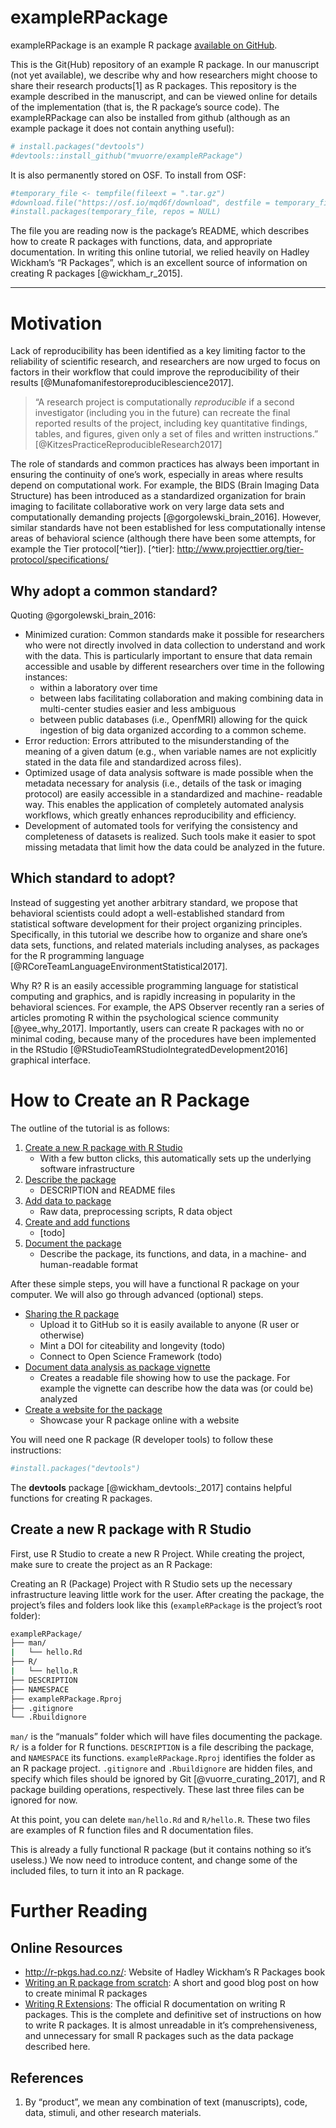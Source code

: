 
<!-- README.md is generated from README.Rmd. Please edit that file -->

# exampleRPackage

exampleRPackage is an example R package [available on
GitHub](https://github.com/mvuorre/exampleRPackage).

This is the Git(Hub) repository of an example R package. In our
manuscript (not yet available), we describe why and how researchers
might choose to share their research products\[1\] as R packages. This
repository is the example described in the manuscript, and can be viewed
online for details of the implementation (that is, the R package’s
source code). The exampleRPackage can also be installed from github
(although as an example package it does not contain anything useful):

``` r
# install.packages("devtools")
#devtools::install_github("mvuorre/exampleRPackage")
```

It is also permanently stored on OSF. To install from OSF:

``` r
#temporary_file <- tempfile(fileext = ".tar.gz")
#download.file("https://osf.io/mqd6f/download", destfile = temporary_file)
#install.packages(temporary_file, repos = NULL)
```

The file you are reading now is the package’s README, which describes
how to create R packages with functions, data, and appropriate
documentation. In writing this online tutorial, we relied heavily on
Hadley Wickham’s “R Packages”, which is an excellent source of
information on creating R packages \[@wickham\_r\_2015\].

-----

# Motivation

Lack of reproducibility has been identified as a key limiting factor to
the reliability of scientific research, and researchers are now urged to
focus on factors in their workflow that could improve the
reproducibility of their results
\[@Munafomanifestoreproduciblescience2017\].

> “A research project is computationally *reproducible* if a second
> investigator (including you in the future) can recreate the final
> reported results of the project, including key quantitative findings,
> tables, and figures, given only a set of files and written
> instructions.” \[@KitzesPracticeReproducibleResearch2017\]

The role of standards and common practices has always been important in
ensuring the continuity of one’s work, especially in areas where results
depend on computational work. For example, the BIDS (Brain Imaging Data
Structure) has been introduced as a standardized organization for brain
imaging to facilitate collaborative work on very large data sets and
computationally demanding projects \[@gorgolewski\_brain\_2016\].
However, similar standards have not been established for less
computationally intense areas of behavioral science (although there have
been some attempts, for example the Tier protocol\[^tier\]). \[^tier\]:
<http://www.projecttier.org/tier-protocol/specifications/>

## Why adopt a common standard?

Quoting @gorgolewski\_brain\_2016:

  - Minimized curation: Common standards make it possible for
    researchers who were not directly involved in data collection to
    understand and work with the data. This is particularly important to
    ensure that data remain accessible and usable by different
    researchers over time in the following instances:
      - within a laboratory over time
      - between labs facilitating collaboration and making combining
        data in multi-center studies easier and less ambiguous
      - between public databases (i.e., OpenfMRI) allowing for the quick
        ingestion of big data organized according to a common scheme.
  - Error reduction: Errors attributed to the misunderstanding of the
    meaning of a given datum (e.g., when variable names are not
    explicitly stated in the data file and standardized across files).
  - Optimized usage of data analysis software is made possible when the
    metadata necessary for analysis (i.e., details of the task or
    imaging protocol) are easily accessible in a standardized and
    machine- readable way. This enables the application of completely
    automated analysis workflows, which greatly enhances reproducibility
    and efficiency.
  - Development of automated tools for verifying the consistency and
    completeness of datasets is realized. Such tools make it easier to
    spot missing metadata that limit how the data could be analyzed in
    the future.

## Which standard to adopt?

Instead of suggesting yet another arbitrary standard, we propose that
behavioral scientists could adopt a well-established standard from
statistical software development for their project organizing
principles. Specifically, in this tutorial we describe how to organize
and share one’s data sets, functions, and related materials including
analyses, as packages for the R programming language
\[@RCoreTeamLanguageEnvironmentStatistical2017\].

Why R? R is an easily accessible programming language for statistical
computing and graphics, and is rapidly increasing in popularity in the
behavioral sciences. For example, the APS Observer recently ran a series
of articles promoting R within the psychological science community
\[@yee\_why\_2017\]. Importantly, users can create R packages with no or
minimal coding, because many of the procedures have been implemented in
the RStudio \[@RStudioTeamRStudioIntegratedDevelopment2016\] graphical
interface.

# How to Create an R Package

The outline of the tutorial is as follows:

1.  [Create a new R package with R
    Studio](#create-a-new-r-package-with-r-studio)
      - With a few button clicks, this automatically sets up the
        underlying software infrastructure
2.  [Describe the package](#describe-the-package)
      - DESCRIPTION and README files
3.  [Add data to package](#add-data)
      - Raw data, preprocessing scripts, R data object
4.  [Create and add functions](#create-functions)
      - \[todo\]
5.  [Document the package](#document-the-package)
      - Describe the package, its functions, and data, in a machine- and
        human-readable format

After these simple steps, you will have a functional R package on your
computer. We will also go through advanced (optional) steps.

  - [Sharing the R package](#sharing-the-R-package)
      - Upload it to GitHub so it is easily available to anyone (R user
        or otherwise)
      - Mint a DOI for citeability and longevity (todo)
      - Connect to Open Science Framework (todo)
  - [Document data analysis as package
    vignette](#documenting-analysis-as-package-vignette)
      - Creates a readable file showing how to use the package. For
        example the vignette can describe how the data was (or could be)
        analyzed
  - [Create a website for the
    package](#creating-a-website-for-the-data-package)
      - Showcase your R package online with a website

You will need one R package (R developer tools) to follow these
instructions:

``` r
#install.packages("devtools")
```

The **devtools** package \[@wickham\_devtools:\_2017\] contains helpful
functions for creating R packages.

## Create a new R package with R Studio

First, use R Studio to create a new R Project. While creating the
project, make sure to create the project as an R Package:

Creating an R (Package) Project with R Studio sets up the necessary
infrastructure leaving little work for the user. After creating the
package, the project’s files and folders look like this
(`exampleRPackage` is the project’s root folder):

``` bash
exampleRPackage/
├── man/
|   └── hello.Rd
├── R/
|   └── hello.R
├── DESCRIPTION
├── NAMESPACE
├── exampleRPackage.Rproj
├── .gitignore
└── .Rbuildignore
```

`man/` is the “manuals” folder which will have files documenting the
package. `R/` is a folder for R functions. `DESCRIPTION` is a file
describing the package, and `NAMESPACE` its functions.
`exampleRPackage.Rproj` identifies the folder as an R package project.
`.gitignore` and `.Rbuildignore` are hidden files, and specify which
files should be ignored by Git \[@vuorre\_curating\_2017\], and R
package building operations, respectively. These last three files can be
ignored for now.

At this point, you can delete `man/hello.Rd` and `R/hello.R`. These two
files are examples of R function files and R documentation files.

This is already a fully functional R package (but it contains nothing so
it’s useless.) We now need to introduce content, and change some of the
included files, to turn it into an R package.

# Further Reading

## Online Resources

  - <http://r-pkgs.had.co.nz/>: Website of Hadley Wickham’s R Packages
    book
  - [Writing an R package from
    scratch](https://hilaryparker.com/2014/04/29/writing-an-r-package-from-scratch/):
    A short and good blog post on how to create minimal R packages
  - [Writing R
    Extensions](https://cran.r-project.org/doc/manuals/r-release/R-exts.html):
    The official R documentation on writing R packages. This is the
    complete and definitive set of instructions on how to write R
    packages. It is almost unreadable in it’s comprehensiveness, and
    unnecessary for small R packages such as the data package described
    here.

## References

1.  By “product”, we mean any combination of text (manuscripts), code,
    data, stimuli, and other research materials.
